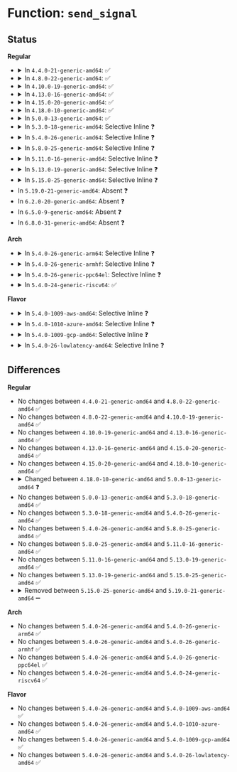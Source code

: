 # Function: <code>send_signal</code>

## Status
<b>Regular</b>
<ul>
<li>
<details>
<summary>In <code>4.4.0-21-generic-amd64</code>: ✅</summary>

```c
int send_signal(int sig, struct siginfo * info, struct task_struct * t, int group)
```

```json
{
  "name": "send_signal",
  "collision_type": "Unique Static",
  "inline_type": "No",
  "funcs": [
    {
      "addr": 18446744071579428912,
      "name": "send_signal",
      "external": false,
      "loc": "kernel/signal.c:1076",
      "file": "kernel/signal.c",
      "inline": "seen, unknown",
      "caller_inline": [],
      "caller_func": [
        "kernel/signal.c:do_notify_parent_cldstop",
        "kernel/signal.c:force_sig_info",
        "kernel/signal.c:do_send_sig_info",
        "kernel/signal.c:do_notify_parent",
        "kernel/signal.c:get_signal"
      ]
    }
  ],
  "symbols": [
    {
      "addr": 18446744071579428912,
      "name": "send_signal",
      "section": ".text",
      "bind": "STB_LOCAL",
      "size": 117
    }
  ]
}
```
</details>
</li>
<li>
<details>
<summary>In <code>4.8.0-22-generic-amd64</code>: ✅</summary>

```c
int send_signal(int sig, struct siginfo * info, struct task_struct * t, int group)
```

```json
{
  "name": "send_signal",
  "collision_type": "Unique Static",
  "inline_type": "No",
  "funcs": [
    {
      "addr": 18446744071579441328,
      "name": "send_signal",
      "external": false,
      "loc": "kernel/signal.c:1076",
      "file": "kernel/signal.c",
      "inline": "seen, unknown",
      "caller_inline": [],
      "caller_func": [
        "kernel/signal.c:get_signal",
        "kernel/signal.c:do_notify_parent_cldstop",
        "kernel/signal.c:do_notify_parent",
        "kernel/signal.c:force_sig_info",
        "kernel/signal.c:do_send_sig_info"
      ]
    }
  ],
  "symbols": [
    {
      "addr": 18446744071579441328,
      "name": "send_signal",
      "section": ".text",
      "bind": "STB_LOCAL",
      "size": 117
    }
  ]
}
```
</details>
</li>
<li>
<details>
<summary>In <code>4.10.0-19-generic-amd64</code>: ✅</summary>

```c
int send_signal(int sig, struct siginfo * info, struct task_struct * t, int group)
```

```json
{
  "name": "send_signal",
  "collision_type": "Unique Static",
  "inline_type": "No",
  "funcs": [
    {
      "addr": 18446744071579461696,
      "name": "send_signal",
      "external": false,
      "loc": "kernel/signal.c:1082",
      "file": "kernel/signal.c",
      "inline": "seen, unknown",
      "caller_inline": [],
      "caller_func": [
        "kernel/signal.c:get_signal",
        "kernel/signal.c:do_notify_parent_cldstop",
        "kernel/signal.c:do_notify_parent",
        "kernel/signal.c:force_sig_info",
        "kernel/signal.c:do_send_sig_info"
      ]
    }
  ],
  "symbols": [
    {
      "addr": 18446744071579461696,
      "name": "send_signal",
      "section": ".text",
      "bind": "STB_LOCAL",
      "size": 117
    }
  ]
}
```
</details>
</li>
<li>
<details>
<summary>In <code>4.13.0-16-generic-amd64</code>: ✅</summary>

```c
int send_signal(int sig, struct siginfo * info, struct task_struct * t, int group)
```

```json
{
  "name": "send_signal",
  "collision_type": "Unique Static",
  "inline_type": "No",
  "funcs": [
    {
      "addr": 18446744071579450208,
      "name": "send_signal",
      "external": false,
      "loc": "kernel/signal.c:1096",
      "file": "kernel/signal.c",
      "inline": "seen, unknown",
      "caller_inline": [],
      "caller_func": [
        "kernel/signal.c:get_signal",
        "kernel/signal.c:do_notify_parent_cldstop",
        "kernel/signal.c:do_notify_parent",
        "kernel/signal.c:force_sig_info",
        "kernel/signal.c:do_send_sig_info"
      ]
    }
  ],
  "symbols": [
    {
      "addr": 18446744071579450208,
      "name": "send_signal",
      "section": ".text",
      "bind": "STB_LOCAL",
      "size": 117
    }
  ]
}
```
</details>
</li>
<li>
<details>
<summary>In <code>4.15.0-20-generic-amd64</code>: ✅</summary>

```c
int send_signal(int sig, struct siginfo * info, struct task_struct * t, int group)
```

```json
{
  "name": "send_signal",
  "collision_type": "Unique Static",
  "inline_type": "No",
  "funcs": [
    {
      "addr": 18446744071579478608,
      "name": "send_signal",
      "external": false,
      "loc": "kernel/signal.c:1097",
      "file": "kernel/signal.c",
      "inline": "seen, unknown",
      "caller_inline": [],
      "caller_func": [
        "kernel/signal.c:get_signal",
        "kernel/signal.c:do_notify_parent_cldstop",
        "kernel/signal.c:do_notify_parent",
        "kernel/signal.c:force_sig_info",
        "kernel/signal.c:do_send_sig_info"
      ]
    }
  ],
  "symbols": [
    {
      "addr": 18446744071579478608,
      "name": "send_signal",
      "section": ".text",
      "bind": "STB_LOCAL",
      "size": 117
    }
  ]
}
```
</details>
</li>
<li>
<details>
<summary>In <code>4.18.0-10-generic-amd64</code>: ✅</summary>

```c
int send_signal(int sig, struct siginfo * info, struct task_struct * t, int group)
```

```json
{
  "name": "send_signal",
  "collision_type": "Unique Static",
  "inline_type": "No",
  "funcs": [
    {
      "addr": 18446744071579494752,
      "name": "send_signal",
      "external": false,
      "loc": "kernel/signal.c:1105",
      "file": "kernel/signal.c",
      "inline": "seen, unknown",
      "caller_inline": [],
      "caller_func": [
        "kernel/signal.c:kdb_send_sig",
        "kernel/signal.c:get_signal",
        "kernel/signal.c:do_notify_parent_cldstop",
        "kernel/signal.c:do_notify_parent",
        "kernel/signal.c:force_sig_info",
        "kernel/signal.c:do_send_sig_info"
      ]
    }
  ],
  "symbols": [
    {
      "addr": 18446744071579494752,
      "name": "send_signal",
      "section": ".text",
      "bind": "STB_LOCAL",
      "size": 117
    }
  ]
}
```
</details>
</li>
<li>
<details>
<summary>In <code>5.0.0-13-generic-amd64</code>: ✅</summary>

```c
int send_signal(int sig, struct kernel_siginfo * info, struct task_struct * t, enum pid_type type)
```

```json
{
  "name": "send_signal",
  "collision_type": "Unique Static",
  "inline_type": "No",
  "funcs": [
    {
      "addr": 18446744071579528304,
      "name": "send_signal",
      "external": false,
      "loc": "kernel/signal.c:1194",
      "file": "kernel/signal.c",
      "inline": "seen, unknown",
      "caller_inline": [],
      "caller_func": [
        "kernel/signal.c:kdb_send_sig",
        "kernel/signal.c:get_signal",
        "kernel/signal.c:do_notify_parent_cldstop",
        "kernel/signal.c:do_notify_parent",
        "kernel/signal.c:force_sig_info",
        "kernel/signal.c:do_send_sig_info"
      ]
    }
  ],
  "symbols": [
    {
      "addr": 18446744071579528304,
      "name": "send_signal",
      "section": ".text",
      "bind": "STB_LOCAL",
      "size": 117
    }
  ]
}
```
</details>
</li>
<li>
<details>
<summary>In <code>5.3.0-18-generic-amd64</code>: Selective Inline ❓</summary>

```c
int send_signal(int sig, struct kernel_siginfo * info, struct task_struct * t, enum pid_type type)
```

```json
{
  "name": "send_signal",
  "collision_type": "Unique Static",
  "inline_type": "Selective",
  "funcs": [
    {
      "addr": 18446744071579569854,
      "name": "send_signal",
      "external": false,
      "loc": "kernel/signal.c:1203",
      "file": "kernel/signal.c",
      "inline": "not declared, inlined",
      "caller_inline": [
        "kernel/signal.c:kdb_send_sig"
      ],
      "caller_func": [
        "kernel/signal.c:get_signal",
        "kernel/signal.c:do_notify_parent_cldstop",
        "kernel/signal.c:do_notify_parent",
        "kernel/signal.c:force_sig_info_to_task",
        "kernel/signal.c:do_send_sig_info"
      ]
    }
  ],
  "symbols": [
    {
      "addr": 18446744071579552224,
      "name": "send_signal",
      "section": ".text",
      "bind": "STB_LOCAL",
      "size": 285
    }
  ]
}
```
</details>
</li>
<li>
<details>
<summary>In <code>5.4.0-26-generic-amd64</code>: Selective Inline ❓</summary>

```c
int send_signal(int sig, struct kernel_siginfo * info, struct task_struct * t, enum pid_type type)
```

```json
{
  "name": "send_signal",
  "collision_type": "Unique Static",
  "inline_type": "Selective",
  "funcs": [
    {
      "addr": 18446744071579596302,
      "name": "send_signal",
      "external": false,
      "loc": "kernel/signal.c:1208",
      "file": "kernel/signal.c",
      "inline": "not declared, inlined",
      "caller_inline": [
        "kernel/signal.c:kdb_send_sig"
      ],
      "caller_func": [
        "kernel/signal.c:get_signal",
        "kernel/signal.c:do_notify_parent_cldstop",
        "kernel/signal.c:do_notify_parent",
        "kernel/signal.c:force_sig_info_to_task",
        "kernel/signal.c:do_send_sig_info"
      ]
    }
  ],
  "symbols": [
    {
      "addr": 18446744071579578352,
      "name": "send_signal",
      "section": ".text",
      "bind": "STB_LOCAL",
      "size": 285
    }
  ]
}
```
</details>
</li>
<li>
<details>
<summary>In <code>5.8.0-25-generic-amd64</code>: Selective Inline ❓</summary>

```c
int send_signal(int sig, struct kernel_siginfo * info, struct task_struct * t, enum pid_type type)
```

```json
{
  "name": "send_signal",
  "collision_type": "Unique Static",
  "inline_type": "Selective",
  "funcs": [
    {
      "addr": 18446744071579628894,
      "name": "send_signal",
      "external": false,
      "loc": "kernel/signal.c:1208",
      "file": "kernel/signal.c",
      "inline": "not declared, inlined",
      "caller_inline": [
        "kernel/signal.c:kdb_send_sig"
      ],
      "caller_func": [
        "kernel/signal.c:ptrace_signal",
        "kernel/signal.c:do_notify_parent_cldstop",
        "kernel/signal.c:force_sig_info_to_task",
        "kernel/signal.c:do_send_sig_info"
      ]
    }
  ],
  "symbols": [
    {
      "addr": 18446744071579614400,
      "name": "send_signal",
      "section": ".text",
      "bind": "STB_LOCAL",
      "size": 285
    }
  ]
}
```
</details>
</li>
<li>
<details>
<summary>In <code>5.11.0-16-generic-amd64</code>: Selective Inline ❓</summary>

```c
int send_signal(int sig, struct kernel_siginfo * info, struct task_struct * t, enum pid_type type)
```

```json
{
  "name": "send_signal",
  "collision_type": "Unique Static",
  "inline_type": "Selective",
  "funcs": [
    {
      "addr": 18446744071579608926,
      "name": "send_signal",
      "external": false,
      "loc": "kernel/signal.c:1209",
      "file": "kernel/signal.c",
      "inline": "not declared, inlined",
      "caller_inline": [
        "kernel/signal.c:kdb_send_sig"
      ],
      "caller_func": [
        "kernel/signal.c:ptrace_signal",
        "kernel/signal.c:do_notify_parent_cldstop",
        "kernel/signal.c:force_sig_info_to_task",
        "kernel/signal.c:do_send_sig_info"
      ]
    }
  ],
  "symbols": [
    {
      "addr": 18446744071579594624,
      "name": "send_signal",
      "section": ".text",
      "bind": "STB_LOCAL",
      "size": 299
    }
  ]
}
```
</details>
</li>
<li>
<details>
<summary>In <code>5.13.0-19-generic-amd64</code>: Selective Inline ❓</summary>

```c
int send_signal(int sig, struct kernel_siginfo * info, struct task_struct * t, enum pid_type type)
```

```json
{
  "name": "send_signal",
  "collision_type": "Unique Static",
  "inline_type": "Selective",
  "funcs": [
    {
      "addr": 18446744071579615374,
      "name": "send_signal",
      "external": false,
      "loc": "kernel/signal.c:1211",
      "file": "kernel/signal.c",
      "inline": "not declared, inlined",
      "caller_inline": [
        "kernel/signal.c:kdb_send_sig"
      ],
      "caller_func": [
        "kernel/signal.c:get_signal",
        "kernel/signal.c:do_notify_parent_cldstop",
        "kernel/signal.c:force_sig_info_to_task",
        "kernel/signal.c:do_send_sig_info"
      ]
    }
  ],
  "symbols": [
    {
      "addr": 18446744071579600256,
      "name": "send_signal",
      "section": ".text",
      "bind": "STB_LOCAL",
      "size": 299
    }
  ]
}
```
</details>
</li>
<li>
<details>
<summary>In <code>5.15.0-25-generic-amd64</code>: Selective Inline ❓</summary>

```c
int send_signal(int sig, struct kernel_siginfo * info, struct task_struct * t, enum pid_type type)
```

```json
{
  "name": "send_signal",
  "collision_type": "Unique Static",
  "inline_type": "Selective",
  "funcs": [
    {
      "addr": 18446744071579691644,
      "name": "send_signal",
      "external": false,
      "loc": "kernel/signal.c:1212",
      "file": "kernel/signal.c",
      "inline": "not declared, inlined",
      "caller_inline": [
        "kernel/signal.c:kdb_send_sig"
      ],
      "caller_func": [
        "kernel/signal.c:get_signal",
        "kernel/signal.c:do_notify_parent_cldstop",
        "kernel/signal.c:force_sig_info_to_task",
        "kernel/signal.c:do_send_sig_info"
      ]
    }
  ],
  "symbols": [
    {
      "addr": 18446744071579675248,
      "name": "send_signal",
      "section": ".text",
      "bind": "STB_LOCAL",
      "size": 299
    }
  ]
}
```
</details>
</li>
<li>
In <code>5.19.0-21-generic-amd64</code>: Absent ❓
</li>
<li>
In <code>6.2.0-20-generic-amd64</code>: Absent ❓
</li>
<li>
In <code>6.5.0-9-generic-amd64</code>: Absent ❓
</li>
<li>
In <code>6.8.0-31-generic-amd64</code>: Absent ❓
</li>
</ul>
<b>Arch</b>
<ul>
<li>
<details>
<summary>In <code>5.4.0-26-generic-arm64</code>: Selective Inline ❓</summary>

```c
int send_signal(int sig, struct kernel_siginfo * info, struct task_struct * t, enum pid_type type)
```

```json
{
  "name": "send_signal",
  "collision_type": "Unique Static",
  "inline_type": "Selective",
  "funcs": [
    {
      "addr": 18446603336490760900,
      "name": "send_signal",
      "external": false,
      "loc": "kernel/signal.c:1208",
      "file": "kernel/signal.c",
      "inline": "not declared, inlined",
      "caller_inline": [
        "kernel/signal.c:kdb_send_sig"
      ],
      "caller_func": [
        "kernel/signal.c:get_signal",
        "kernel/signal.c:do_notify_parent_cldstop",
        "kernel/signal.c:do_notify_parent",
        "kernel/signal.c:force_sig_info_to_task",
        "kernel/signal.c:do_send_sig_info"
      ]
    }
  ],
  "symbols": [
    {
      "addr": 18446603336490741320,
      "name": "send_signal",
      "section": ".text",
      "bind": "STB_LOCAL",
      "size": 276
    }
  ]
}
```
</details>
</li>
<li>
<details>
<summary>In <code>5.4.0-26-generic-armhf</code>: Selective Inline ❓</summary>

```c
int send_signal(int sig, struct kernel_siginfo * info, struct task_struct * t, enum pid_type type)
```

```json
{
  "name": "send_signal",
  "collision_type": "Unique Static",
  "inline_type": "Selective",
  "funcs": [
    {
      "addr": 3224808040,
      "name": "send_signal",
      "external": false,
      "loc": "kernel/signal.c:1208",
      "file": "kernel/signal.c",
      "inline": "not declared, inlined",
      "caller_inline": [
        "kernel/signal.c:kdb_send_sig"
      ],
      "caller_func": [
        "kernel/signal.c:get_signal",
        "kernel/signal.c:do_notify_parent_cldstop",
        "kernel/signal.c:do_notify_parent",
        "kernel/signal.c:force_sig_info_to_task",
        "kernel/signal.c:do_send_sig_info"
      ]
    }
  ],
  "symbols": [
    {
      "addr": 3224791924,
      "name": "send_signal",
      "section": ".text",
      "bind": "STB_LOCAL",
      "size": 312
    }
  ]
}
```
</details>
</li>
<li>
<details>
<summary>In <code>5.4.0-26-generic-ppc64el</code>: Selective Inline ❓</summary>

```c
int send_signal(int sig, struct kernel_siginfo * info, struct task_struct * t, enum pid_type type)
```

```json
{
  "name": "send_signal",
  "collision_type": "Unique Static",
  "inline_type": "Selective",
  "funcs": [
    {
      "addr": 13835058055283586944,
      "name": "send_signal",
      "external": false,
      "loc": "kernel/signal.c:1208",
      "file": "kernel/signal.c",
      "inline": "not declared, inlined",
      "caller_inline": [
        "kernel/signal.c:kdb_send_sig"
      ],
      "caller_func": [
        "kernel/signal.c:get_signal",
        "kernel/signal.c:do_notify_parent_cldstop",
        "kernel/signal.c:do_notify_parent",
        "kernel/signal.c:force_sig_info_to_task",
        "kernel/signal.c:do_send_sig_info"
      ]
    }
  ],
  "symbols": [
    {
      "addr": 13835058055283565040,
      "name": "send_signal",
      "section": ".text",
      "bind": "STB_LOCAL",
      "size": 524
    }
  ]
}
```
</details>
</li>
<li>
<details>
<summary>In <code>5.4.0-24-generic-riscv64</code>: ✅</summary>

```c
int send_signal(int sig, struct kernel_siginfo * info, struct task_struct * t, enum pid_type type)
```

```json
{
  "name": "send_signal",
  "collision_type": "Unique Static",
  "inline_type": "No",
  "funcs": [
    {
      "addr": 18446743936271447240,
      "name": "send_signal",
      "external": false,
      "loc": "kernel/signal.c:1208",
      "file": "kernel/signal.c",
      "inline": "seen, unknown",
      "caller_inline": [],
      "caller_func": [
        "kernel/signal.c:get_signal",
        "kernel/signal.c:do_notify_parent_cldstop",
        "kernel/signal.c:do_notify_parent",
        "kernel/signal.c:force_sig_info_to_task",
        "kernel/signal.c:do_send_sig_info"
      ]
    }
  ],
  "symbols": [
    {
      "addr": 18446743936271447240,
      "name": "send_signal",
      "section": ".text",
      "bind": "STB_LOCAL",
      "size": 232
    }
  ]
}
```
</details>
</li>
</ul>
<b>Flavor</b>
<ul>
<li>
<details>
<summary>In <code>5.4.0-1009-aws-amd64</code>: Selective Inline ❓</summary>

```c
int send_signal(int sig, struct kernel_siginfo * info, struct task_struct * t, enum pid_type type)
```

```json
{
  "name": "send_signal",
  "collision_type": "Unique Static",
  "inline_type": "Selective",
  "funcs": [
    {
      "addr": 18446744071579572606,
      "name": "send_signal",
      "external": false,
      "loc": "kernel/signal.c:1208",
      "file": "kernel/signal.c",
      "inline": "not declared, inlined",
      "caller_inline": [
        "kernel/signal.c:kdb_send_sig"
      ],
      "caller_func": [
        "kernel/signal.c:get_signal",
        "kernel/signal.c:do_notify_parent_cldstop",
        "kernel/signal.c:do_notify_parent",
        "kernel/signal.c:force_sig_info_to_task",
        "kernel/signal.c:do_send_sig_info"
      ]
    }
  ],
  "symbols": [
    {
      "addr": 18446744071579554656,
      "name": "send_signal",
      "section": ".text",
      "bind": "STB_LOCAL",
      "size": 285
    }
  ]
}
```
</details>
</li>
<li>
<details>
<summary>In <code>5.4.0-1010-azure-amd64</code>: Selective Inline ❓</summary>

```c
int send_signal(int sig, struct kernel_siginfo * info, struct task_struct * t, enum pid_type type)
```

```json
{
  "name": "send_signal",
  "collision_type": "Unique Static",
  "inline_type": "Selective",
  "funcs": [
    {
      "addr": 18446744071579501214,
      "name": "send_signal",
      "external": false,
      "loc": "kernel/signal.c:1208",
      "file": "kernel/signal.c",
      "inline": "not declared, inlined",
      "caller_inline": [
        "kernel/signal.c:kdb_send_sig"
      ],
      "caller_func": [
        "kernel/signal.c:get_signal",
        "kernel/signal.c:do_notify_parent_cldstop",
        "kernel/signal.c:do_notify_parent",
        "kernel/signal.c:force_sig_info_to_task",
        "kernel/signal.c:do_send_sig_info"
      ]
    }
  ],
  "symbols": [
    {
      "addr": 18446744071579483360,
      "name": "send_signal",
      "section": ".text",
      "bind": "STB_LOCAL",
      "size": 285
    }
  ]
}
```
</details>
</li>
<li>
<details>
<summary>In <code>5.4.0-1009-gcp-amd64</code>: Selective Inline ❓</summary>

```c
int send_signal(int sig, struct kernel_siginfo * info, struct task_struct * t, enum pid_type type)
```

```json
{
  "name": "send_signal",
  "collision_type": "Unique Static",
  "inline_type": "Selective",
  "funcs": [
    {
      "addr": 18446744071579569886,
      "name": "send_signal",
      "external": false,
      "loc": "kernel/signal.c:1208",
      "file": "kernel/signal.c",
      "inline": "not declared, inlined",
      "caller_inline": [
        "kernel/signal.c:kdb_send_sig"
      ],
      "caller_func": [
        "kernel/signal.c:get_signal",
        "kernel/signal.c:do_notify_parent_cldstop",
        "kernel/signal.c:do_notify_parent",
        "kernel/signal.c:force_sig_info_to_task",
        "kernel/signal.c:do_send_sig_info"
      ]
    }
  ],
  "symbols": [
    {
      "addr": 18446744071579551936,
      "name": "send_signal",
      "section": ".text",
      "bind": "STB_LOCAL",
      "size": 285
    }
  ]
}
```
</details>
</li>
<li>
<details>
<summary>In <code>5.4.0-26-lowlatency-amd64</code>: Selective Inline ❓</summary>

```c
int send_signal(int sig, struct kernel_siginfo * info, struct task_struct * t, enum pid_type type)
```

```json
{
  "name": "send_signal",
  "collision_type": "Unique Static",
  "inline_type": "Selective",
  "funcs": [
    {
      "addr": 18446744071579603376,
      "name": "send_signal",
      "external": false,
      "loc": "kernel/signal.c:1208",
      "file": "kernel/signal.c",
      "inline": "not declared, inlined",
      "caller_inline": [
        "kernel/signal.c:kdb_send_sig"
      ],
      "caller_func": [
        "kernel/signal.c:get_signal",
        "kernel/signal.c:do_notify_parent_cldstop",
        "kernel/signal.c:do_notify_parent",
        "kernel/signal.c:force_sig_info_to_task",
        "kernel/signal.c:do_send_sig_info"
      ]
    }
  ],
  "symbols": [
    {
      "addr": 18446744071579585072,
      "name": "send_signal",
      "section": ".text",
      "bind": "STB_LOCAL",
      "size": 309
    }
  ]
}
```
</details>
</li>
</ul>

## Differences
<b>Regular</b>
<ul>
<li>
No changes between <code>4.4.0-21-generic-amd64</code> and <code>4.8.0-22-generic-amd64</code> ✅
</li>
<li>
No changes between <code>4.8.0-22-generic-amd64</code> and <code>4.10.0-19-generic-amd64</code> ✅
</li>
<li>
No changes between <code>4.10.0-19-generic-amd64</code> and <code>4.13.0-16-generic-amd64</code> ✅
</li>
<li>
No changes between <code>4.13.0-16-generic-amd64</code> and <code>4.15.0-20-generic-amd64</code> ✅
</li>
<li>
No changes between <code>4.15.0-20-generic-amd64</code> and <code>4.18.0-10-generic-amd64</code> ✅
</li>
<li>
<details>
<summary>Changed between <code>4.18.0-10-generic-amd64</code> and <code>5.0.0-13-generic-amd64</code> ❓</summary>
<ul>
<li>
<b>Param added. </b>
<code>enum pid_type type</code>
</li>
<li>
<b>Param removed. </b>
<code>int group</code>
</li>
<li>
<b>Param type changed. </b>
<code>struct siginfo * info</code> ➡️ <code>struct kernel_siginfo * info</code>
</li>
</ul>
</details>
</li>
<li>
No changes between <code>5.0.0-13-generic-amd64</code> and <code>5.3.0-18-generic-amd64</code> ✅
</li>
<li>
No changes between <code>5.3.0-18-generic-amd64</code> and <code>5.4.0-26-generic-amd64</code> ✅
</li>
<li>
No changes between <code>5.4.0-26-generic-amd64</code> and <code>5.8.0-25-generic-amd64</code> ✅
</li>
<li>
No changes between <code>5.8.0-25-generic-amd64</code> and <code>5.11.0-16-generic-amd64</code> ✅
</li>
<li>
No changes between <code>5.11.0-16-generic-amd64</code> and <code>5.13.0-19-generic-amd64</code> ✅
</li>
<li>
No changes between <code>5.13.0-19-generic-amd64</code> and <code>5.15.0-25-generic-amd64</code> ✅
</li>
<li>
<details>
<summary>Removed between <code>5.15.0-25-generic-amd64</code> and <code>5.19.0-21-generic-amd64</code> ➖</summary>

```c
int send_signal(int sig, struct kernel_siginfo * info, struct task_struct * t, enum pid_type type)
```
</details>
</li>
</ul>
<b>Arch</b>
<ul>
<li>
No changes between <code>5.4.0-26-generic-amd64</code> and <code>5.4.0-26-generic-arm64</code> ✅
</li>
<li>
No changes between <code>5.4.0-26-generic-amd64</code> and <code>5.4.0-26-generic-armhf</code> ✅
</li>
<li>
No changes between <code>5.4.0-26-generic-amd64</code> and <code>5.4.0-26-generic-ppc64el</code> ✅
</li>
<li>
No changes between <code>5.4.0-26-generic-amd64</code> and <code>5.4.0-24-generic-riscv64</code> ✅
</li>
</ul>
<b>Flavor</b>
<ul>
<li>
No changes between <code>5.4.0-26-generic-amd64</code> and <code>5.4.0-1009-aws-amd64</code> ✅
</li>
<li>
No changes between <code>5.4.0-26-generic-amd64</code> and <code>5.4.0-1010-azure-amd64</code> ✅
</li>
<li>
No changes between <code>5.4.0-26-generic-amd64</code> and <code>5.4.0-1009-gcp-amd64</code> ✅
</li>
<li>
No changes between <code>5.4.0-26-generic-amd64</code> and <code>5.4.0-26-lowlatency-amd64</code> ✅
</li>
</ul>
